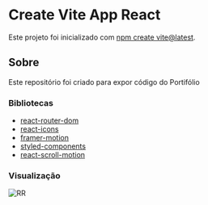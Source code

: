 #  Create Vite App React

Este projeto foi inicializado com [npm create vite@latest](https://vitejs.dev/guide/).

## Sobre

Este repositório foi criado para expor código do Portifólio

### Bibliotecas

- [react-router-dom](https://reactrouter.com/en/main)
- [react-icons](https://react-icons.github.io/)
- [framer-motion](https://www.framer.com/motion/)
- [styled-components](https://styled-components.com/)
- [react-scroll-motion](https://github.com/1000ship/react-scroll-motion)
### Visualização


![RR](https://user-images.githubusercontent.com/110484402/192839106-997ee1de-4292-47c1-90db-1df8ced66355.png)
